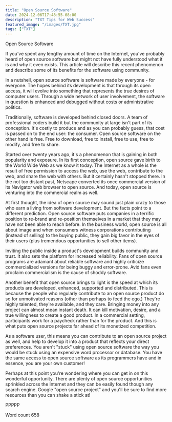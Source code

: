 ```yaml
---
title: "Open Source Software"
date: 2024-12-06T17:48:55-08:00
description: "TXT Tips for Web Success"
featured_image: "/images/TXT.jpg"
tags: ["TXT"]
---
```


Open Source Software

If you've spent any lengthy amount of time on the Internet, you've probably heard of open source software but might not have fully understood what it is and why it even exists.  This article will describe this recent phenomenon and describe some of its benefits for the software using community.

In a nutshell, open source software is software made by everyone - for everyone. The hopes behind its development is that through its open access, it will evolve into something that represents the true desires of computer users. Through a wide network of user involvement, the software in question is enhanced and debugged without costs or administrative politics.

Traditionally, software is developed behind closed doors. A team of professional coders build it but the community at large isn't part of its conception. It's costly to produce and as you can probably guess, that cost is passed on to the end user: the consumer. Open source software on the other hand is free. Free to download, free to install, free to use, free to modify, and free to share.

Started over twenty years ago, it's a phenomenon that is gaining in both popularity and exposure. In its first conception, open source gave birth to the World Wide Web as we know it today. The Internet as a whole is the result of free permission to access the web, use the web, contribute to the web, and share the web with others. But it certainly hasn't stopped there. In the not too distant past, Netscape converted its once commercial version of its Navigator web browser to open source. And today, open source is venturing into the commercial realm as well.

At first thought, the idea of open source may sound just plain crazy to those who earn a living from software development. But the facts point to a different prediction. Open source software puts companies in a terrific position to re-brand and re-position themselves in a market that they may have not been able to reach before. In the business world, open source is all about image and when consumers witness corporations contributing (instead of selling) to the buying public, they gain big favor in the eyes of their users (plus tremendous opportunities to sell other items).

Inviting the public inside a product's development builds community and trust. It also sets the platform for increased reliability. Fans of open source programs are adamant about reliable software and highly criticize commercialized versions for being buggy and error-prone. Avid fans even proclaim commercialism is the cause of shoddy software.

Another benefit that open source brings to light is the speed at which its products are developed, enhanced, supported and distributed. This is because the people who regularly contribute to an open source product do so for unmotivated reasons (other than perhaps to feed the ego.) They're highly talented, they're available, and they care. Bringing money into any project can almost mean instant death. It can kill motivation, desire, and a true willingness to create a good product. In a commercial setting, participants work for a paycheck rather than for the product. And this is what puts open source projects far ahead of its monetized competition.

As a software user, this means you can contribute to an open source project as well, and help to develop it into a product that reflects your direct preferences. You aren't "stuck" using open source software the way you would be stuck using an expensive word processor or database. You have the same access to open source software as its programmers have and in essence, you are your own customer!

Perhaps at this point you're wondering where you can get in on this wonderful opportunity. There are plenty of open source opportunities sprinkled across the Internet and they can be easily found though any search engine. Google "open source project" and you'll be sure to find more resources than you can shake a stick at!

PPPPP

Word count 658

